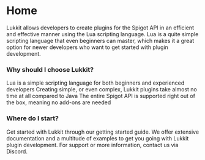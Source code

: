 # Home

Lukkit allows developers to create plugins for the Spigot API in an efficient and effective manner using the Lua scripting language. Lua is a quite simple scripting language that even beginners can master, which makes it a great option for newer developers who want to get started with plugin development.

### Why should I choose Lukkit?

Lua is a simple scripting language for both beginners and experienced developers Creating simple, or even complex, Lukkit plugins take almost no time at all compared to Java The entire Spigot API is supported right out of the box, meaning no add-ons are needed

### Where do I start?

Get started with Lukkit through our getting started guide. We offer extensive documentation and a multitude of examples to get you going with Lukkit plugin development. For support or more information, contact us via Discord.

